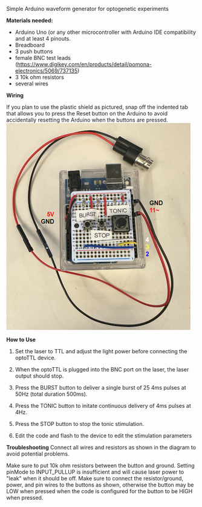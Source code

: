 Simple Arduino waveform generator for optogenetic experiments

**Materials needed:**
- Arduino Uno (or any other microcontroller with Arduino IDE compatibility and at least 4 pinouts.
- Breadboard
- 3 push buttons
- female BNC test leads (https://www.digikey.com/en/products/detail/pomona-electronics/5069/737135)
- 3 10k ohm resistors
- several wires

**Wiring**

If you plan to use the plastic shield as pictured, snap off the indented tab that allows you to press the Reset button on the Arduino to avoid accidentally resetting the Arduino when the buttons are pressed.
![photo of optoTTL device](https://github.com/christineliuart/optoTTL/blob/main/optoTTLdevice.png?raw=true)

**How to Use**
1) Set the laser to TTL and adjust the light power before connecting the optoTTL device.
2) When the optoTTL is plugged into the BNC port on the laser, the laser output should stop.
3) Press the BURST button to deliver a single burst of 25 4ms pulses at 50Hz (total duration 500ms).
4) Press the TONIC button to initate continuous delivery of 4ms pulses at 4Hz.
5) Press the STOP button to stop the tonic stimulation.

6) Edit the code and flash to the device to edit the stimulation parameters

**Troubleshooting**
Connect all wires and resistors as shown in the diagram to avoid potential problems. 

Make sure to put 10k ohm resistors between the button and ground. Setting pinMode to INPUT_PULLUP is insufficient and will cause laser power to "leak" when it should be off.
Make sure to connect the resistor/ground, power, and pin wires to the buttons as shown, otherwise the button may be LOW when pressed when the code is configured for the button to be HIGH when pressed.


